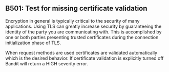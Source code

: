 ## B501: Test for missing certificate validation

Encryption in general is typically critical to the security of many
applications. Using TLS can greatly increase security by guaranteeing
the identity of the party you are communicating with. This is
accomplished by one or both parties presenting trusted certificates
during the connection initialization phase of TLS.

When request methods are used certificates are validated automatically
which is the desired behavior. If certificate validation is explicitly
turned off Bandit will return a HIGH severity error.

